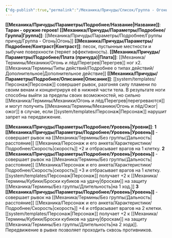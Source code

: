 ```yaml
---
{"dg-publish":true,"permalink":"/Механика/Причуды/Список/Группа - Огонь/Таран - оружие героев!/","noteIcon":"","created":"2025-08-21T13:47:48.843+03:00","updated":"2025-07-29T23:53:04.592+03:00"}
---
```


**[[Механика/Причуды/Параметры/Подробнее/Название\|Название]]**: **Таран - оружие героев!**
**[[Механика/Причуды/Параметры/Подробнее/Группа\|Группа]]**: [[Механика/Причуды/Параметры/Подробнее/Группы причуд/Группа - Огонь\|Огонь]] 
**[[Механика/Причуды/Параметры/Подробнее/Контраст\|Контраст]]**: песок, пустынные местности и зыбучие поверхности (теряет эффективность).
**[[Механика/Причуды/Параметры/Подробнее/Плата (причуда)\|Плата]]**: [[Механика/Термины/Механики/Огонь и лёд/Перегрев\|Перегрев]] ног х2.[[Механика/Термины/Типы действий/Подробнее о типах действий/Дополнительное\|Дополнительное действие]] 
**[[Механика/Причуды/Параметры/Подробнее/Описание\|Описание]]**: [[system/templates/Персонаж\|Персонаж]] совершает рывок, разгоняя силу пламени по своим венам и концентрируя её в нижней части тела. В результате ноги способны выйти за пределы своих возможностей, но сильно [[Механика/Термины/Механики/Огонь и лёд/Перегрев\|перегреваются]] и могут получить [[Механика/Термины/Механики/Огонь и лёд/Ожог\|ожог]] в случае, если [[system/templates/Персонаж\|Персонаж]] нарушит запрет на передвижение.

**[[Механика/Причуды/Параметры/Подробнее/Уровень\|Уровни]]**:
**1 [[Механика/Причуды/Параметры/Подробнее/Уровень\|Уровень]]** - совершает рывок на [[Механика/Термины/Без группы/Дальность\|расстояние]] [[Механика/Персонаж и его анкета/Характеристики/Подробнее/Скорость\|скорость]] +2 и отбрасывает врагов на 1 клетку.
**2 [[Механика/Причуды/Параметры/Подробнее/Уровень\|Уровень]]** - совершает рывок на [[Механика/Термины/Без группы/Дальность\|расстояние]] [[Механика/Персонаж и его анкета/Характеристики/Подробнее/Скорость\|скорость]] +3 и отбрасывает врагов на 1 клетку. [[system/templates/Персонаж\|Персонаж]] получает +2 к [[Механика/Термины/Кубики/Броски кубиков на удачу\|броскам]] на защиту [[Механика/Термины/Без группы/Длительность\|на 1 ход.]]
**3 [[Механика/Причуды/Параметры/Подробнее/Уровень\|Уровень]]** - совершает рывок на [[Механика/Термины/Без группы/Дальность\|расстояние]] [[Механика/Персонаж и его анкета/Характеристики/Подробнее/Скорость\|скорость]] +4 и отбрасывает врагов на 2 клетки. [[system/templates/Персонаж\|Персонаж]] получает +2 к [[Механика/Термины/Кубики/Броски кубиков на удачу\|броскам]] на защиту [[Механика/Термины/Без группы/Длительность\|на 2 хода]]. Передвижение в рывке позволяет проходить сквозь противников.